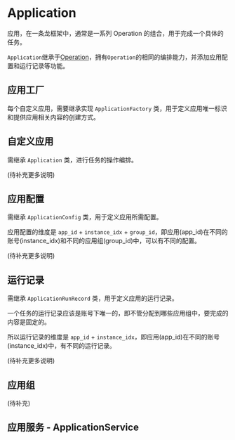 # Application

应用，在一条龙框架中，通常是一系列 Operation 的组合，用于完成一个具体的任务。

`Application`继承于[Operation](operation.md)，拥有`Operation`的相同的编排能力，并添加应用配置和运行记录等功能。

## 应用工厂

每个自定义应用，需要继承实现 `ApplicationFactory` 类，用于定义应用唯一标识和提供应用相关内容的创建方式。

## 自定义应用

需继承 `Application` 类，进行任务的操作编排。

(待补充更多说明)

## 应用配置

需继承 `ApplicationConfig` 类，用于定义应用所需配置。

应用配置的维度是 `app_id` + `instance_idx` + `group_id`，即应用(app_id)在不同的账号(instance_idx)和不同的应用组(group_id)中，可以有不同的配置。

(待补充更多说明)

## 运行记录

需继承 `ApplicationRunRecord` 类，用于定义应用的运行记录。

一个任务的运行记录应该是账号下唯一的，即不管分配到哪些应用组中，要完成的内容是固定的。

所以运行记录的维度是 `app_id` + `instance_idx`，即应用(app_id)在不同的账号(instance_idx)中，有不同的运行记录。

(待补充更多说明)


## 应用组

(待补充)


## 应用服务 - ApplicationService

